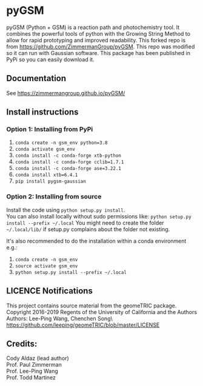 # pyGSM
pyGSM (Python + GSM) is a reaction path and photochemistry tool. It combines the powerful tools of python with the Growing String Method to allow for rapid prototyping and improved readability. This forked repo is from https://github.com/ZimmermanGroup/pyGSM. This repo was modified so it can run with Gaussian software. This package has been published in PyPi so you can easily download it.

## Documentation
See https://zimmermangroup.github.io/pyGSM/


## Install instructions

### Option 1: Installing from PyPi

   1. `conda create -n gsm_env python=3.8`
   2. `conda activate gsm_env`
   3. `conda install -c conda-forge xtb-python`
   4. `conda install -c conda-forge cclib=1.7.1`
   5. `conda install -c conda-forge ase=3.22.1`
   6. `conda install xtb=6.4.1`
   7. `pip install pygsm-gaussian`

### Option 2: Installing from source

Install the code using `python setup.py install`.\
You can also install locally without sudo permissions like:
`python setup.py install --prefix ~/.local`
You might need to create the folder `~/.local/lib/` if setup.py complains about the folder not existing.

It's also recommended to do the installation within a conda environment e.g.:
   1. `conda create -n gsm_env`
   2. `source activate gsm_env`
   3. `python setup.py install --prefix ~/.local`

## LICENCE Notifications
This project contains source material from the geomeTRIC package.\
Copyright 2016-2019 Regents of the University of California and the Authors\
Authors: Lee-Ping Wang, Chenchen Song\ 
https://github.com/leeping/geomeTRIC/blob/master/LICENSE


## Credits: 
Cody Aldaz (lead author) \
Prof. Paul Zimmerman \
Prof. Lee-Ping Wang \
Prof. Todd Martinez
